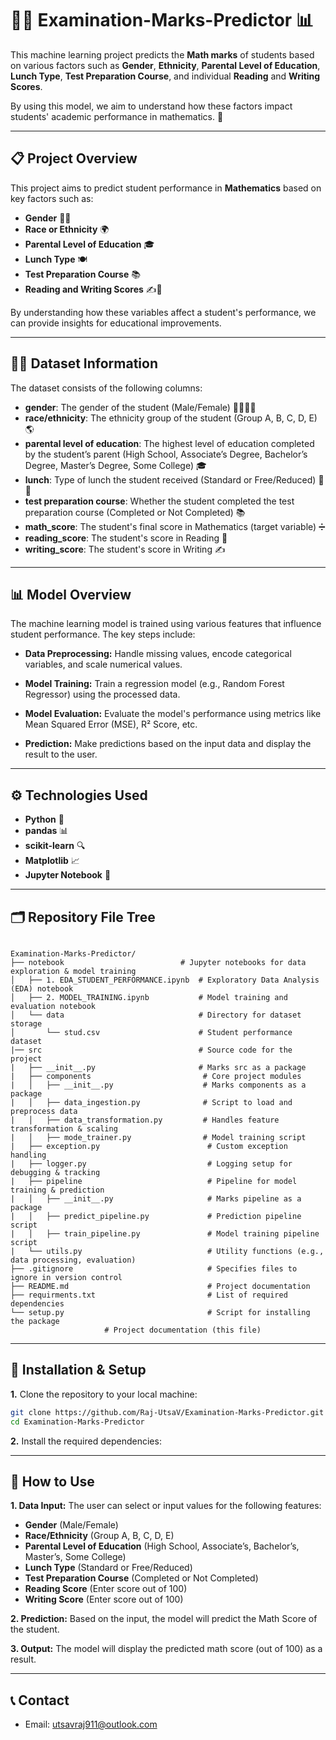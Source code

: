 # 🧑‍🎓 Examination-Marks-Predictor 📊

This machine learning project predicts the **Math marks** of students based on various factors such as **Gender**, **Ethnicity**, **Parental Level of Education**, **Lunch Type**, **Test Preparation Course**, and individual **Reading** and **Writing Scores**. 

By using this model, we aim to understand how these factors impact students' academic performance in mathematics. 🎯

---

## 📋 Project Overview

This project aims to predict student performance in **Mathematics** based on key factors such as:

- **Gender** 👦👧
- **Race or Ethnicity** 🌍
- **Parental Level of Education** 🎓
- **Lunch Type** 🍽️
- **Test Preparation Course** 📚
- **Reading and Writing Scores** ✍️📖

By understanding how these variables affect a student's performance, we can provide insights for educational improvements.

---

## 🧑‍💻 Dataset Information

The dataset consists of the following columns:

- **gender**: The gender of the student (Male/Female) 👨‍🎓👩‍🎓
- **race/ethnicity**: The ethnicity group of the student (Group A, B, C, D, E) 🌎
- **parental level of education**: The highest level of education completed by the student’s parent (High School, Associate’s Degree, Bachelor’s Degree, Master’s Degree, Some College) 🎓
- **lunch**: Type of lunch the student received (Standard or Free/Reduced) 🍔🥗
- **test preparation course**: Whether the student completed the test preparation course (Completed or Not Completed) 📚
- **math_score**: The student's final score in Mathematics (target variable) ➗
- **reading_score**: The student's score in Reading 📖
- **writing_score**: The student's score in Writing ✍️

---


## 📊 Model Overview

The machine learning model is trained using various features that influence student performance. The key steps include:

- **Data Preprocessing:** Handle missing values, encode categorical variables, and scale numerical values.

- **Model Training:** Train a regression model (e.g., Random Forest Regressor) using the processed data.

- **Model Evaluation:** Evaluate the model's performance using metrics like Mean Squared Error (MSE), R² Score, etc.

- **Prediction:** Make predictions based on the input data and display the result to the user.

---

## ⚙️ Technologies Used

- **Python** 🐍
- **pandas** 📊
- **scikit-learn** 🔍
- **Matplotlib** 📈
- **Jupyter Notebook** 📝

---

## 🗂️ Repository File Tree

```

Examination-Marks-Predictor/
├── notebook                          # Jupyter notebooks for data exploration & model training
│   ├── 1. EDA_STUDENT_PERFORMANCE.ipynb  # Exploratory Data Analysis (EDA) notebook
│   ├── 2. MODEL_TRAINING.ipynb           # Model training and evaluation notebook
│   └── data                              # Directory for dataset storage
│       └── stud.csv                      # Student performance dataset
|── src                                   # Source code for the project
|   ├── __init__.py                       # Marks src as a package
|   ├── components                         # Core project modules
|   │   ├── __init__.py                    # Marks components as a package
|   │   ├── data_ingestion.py              # Script to load and preprocess data
|   │   ├── data_transformation.py         # Handles feature transformation & scaling
|   │   ├── mode_trainer.py                # Model training script
|   ├── exception.py                        # Custom exception handling
|   ├── logger.py                           # Logging setup for debugging & tracking
|   ├── pipeline                            # Pipeline for model training & prediction
|   │   ├── __init__.py                     # Marks pipeline as a package
|   │   ├── predict_pipeline.py             # Prediction pipeline script
|   │   ├── train_pipeline.py               # Model training pipeline script
|   └── utils.py                            # Utility functions (e.g., data processing, evaluation)
├── .gitignore                              # Specifies files to ignore in version control
├── README.md                               # Project documentation
├── requirments.txt                         # List of required dependencies
└── setup.py                                # Script for installing the package
                     # Project documentation (this file)

```

---

## 🔧 Installation & Setup

**1.** Clone the repository to your local machine:

   ```bash
   git clone https://github.com/Raj-UtsaV/Examination-Marks-Predictor.git
   cd Examination-Marks-Predictor
   ```

**2.** Install the required dependencies:

---

## 🚀 How to Use

**1. Data Input:** The user can select or input values for the following features:

- **Gender** (Male/Female)
- **Race/Ethnicity** (Group A, B, C, D, E)
- **Parental Level of Education** (High School, Associate’s, Bachelor’s, Master’s, Some College)
- **Lunch Type** (Standard or Free/Reduced)
- **Test Preparation Course** (Completed or Not Completed)
- **Reading Score** (Enter score out of 100)
- **Writing Score** (Enter score out of 100)

**2. Prediction:** Based on the input, the model will predict the Math  Score of the student.

**3. Output:** The model will display the predicted math score (out of 100) as a result.

---

## 📞 Contact

- Email: [utsavraj911@outlook.com](utsavraj911@outlook.com)
